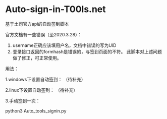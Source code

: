 # Auto-sign-in-T00ls.net
基于土司官方api的自动签到脚本

官方文档有一些错误（至2020.3.28）：
  1.  username正确应该填用户名，文档中错误的写为UID
  2.  登录接口返回的formhash是错误的，与签到页面的不符。
此脚本对上述问题做了修正，可正常使用。

用法：

1.windows下设置自动签到：
  （待补充）
  
2.linux下设置自动签到：
    （待补充）
    
3.手动签到一次：

  python3 Auto_tools_signin.py
